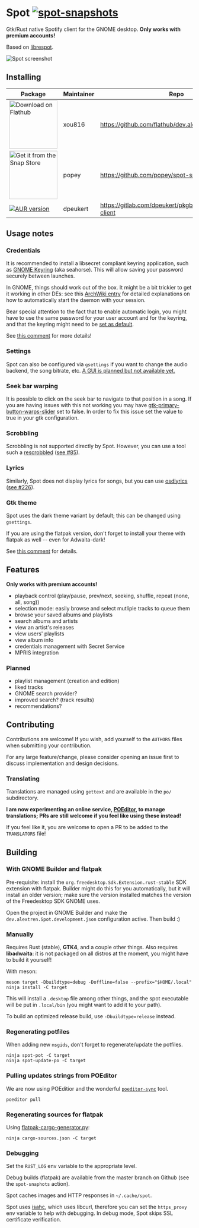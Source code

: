 # Spot [![spot-snapshots](https://github.com/xou816/spot/actions/workflows/spot-snapshots.yml/badge.svg)](https://github.com/xou816/spot/actions/workflows/spot-snapshots.yml)

Gtk/Rust native Spotify client for the GNOME desktop. **Only works with premium accounts!**

Based on [librespot](https://github.com/librespot-org/librespot/).

![Spot screenshot](./data/appstream/2.png)

## Installing

| Package | Maintainer | Repo |
| ------- | ---------- | ---- |
| <a href='https://flathub.org/apps/details/dev.alextren.Spot'><img width='130' alt='Download on Flathub' src='https://flathub.org/assets/badges/flathub-badge-en.png'/></a> | xou816 | https://github.com/flathub/dev.alextren.Spot |
| <a href='https://snapcraft.io/spot'><img width='130' alt="Get it from the Snap Store" src="https://snapcraft.io/static/images/badges/en/snap-store-black.svg"></a> | popey | https://github.com/popey/spot-snap |
| <a href='https://aur.archlinux.org/packages/spot-client/'><img alt="AUR version" src="https://img.shields.io/aur/version/spot-client"></a> | dpeukert | https://gitlab.com/dpeukert/pkgbuilds/tree/main/spot-client |


## Usage notes

### Credentials

It is recommended to install a libsecret compliant keyring application, such as [GNOME Keyring](https://wiki.gnome.org/action/show/Projects/GnomeKeyring) (aka seahorse). This will allow saving your password securely between launches.

In GNOME, things should work out of the box. It might be a bit trickier to get it working in other DEs: see this [ArchWiki entry](https://wiki.archlinux.org/index.php/GNOME/Keyring) for detailed explanations on how to automatically start the daemon with your session.

Bear special attention to the fact that to enable automatic login, you might have to use the same password for your user account and for the keyring, and that the keyring might need to be [set as default](https://wiki.archlinux.org/index.php/GNOME/Keyring#Passwords_are_not_remembered).

See [this comment](https://github.com/xou816/spot/issues/92#issuecomment-801852593) for more details!

### Settings

Spot can also be configured via `gsettings` if you want to change the audio backend, the song bitrate, etc. [A GUI is planned but not available yet.](https://github.com/xou816/spot/issues/142)

### Seek bar warping
It is possible to click on the seek bar to navigate to that position in a song. If you are having issues with this not working you may have [gtk-primary-button-warps-slider](https://docs.gtk.org/gtk3/property.Settings.gtk-primary-button-warps-slider.html) set to false.
In order to fix this issue set the value to true in your gtk configuration.

### Scrobbling

Scrobbling is not supported directly by Spot. However, you can use a tool such a [rescrobbled](https://github.com/InputUsername/rescrobbled) ([see #85](https://github.com/xou816/spot/issues/85)).

### Lyrics

Similarly, Spot does not display lyrics for songs, but you can use [osdlyrics](https://github.com/osdlyrics/osdlyrics)  ([see #226](https://github.com/xou816/spot/issues/226)).

### Gtk theme

Spot uses the dark theme variant by default; this can be changed using `gsettings`.

If you are using the flatpak version, don't forget to install your theme with flatpak as well -- even for Adwaita-dark!

See [this comment](https://github.com/xou816/spot/issues/209#issuecomment-860180537) for details.

## Features

**Only works with premium accounts!**

- playback control (play/pause, prev/next, seeking, shuffle, repeat (none, all, song))
- selection mode: easily browse and select mutliple tracks to queue them
- browse your saved albums and playlists
- search albums and artists
- view an artist's releases
- view users' playlists
- view album info
- credentials management with Secret Service
- MPRIS integration

### Planned

- playlist management (creation and edition)
- liked tracks
- GNOME search provider?
- improved search? (track results)
- recommendations?

## Contributing

Contributions are welcome! If you wish, add yourself to the `AUTHORS` files when submitting your contribution.

For any large feature/change, please consider opening an issue first to discuss implementation and design decisions.

### Translating

Translations are managed using `gettext` and are available in the `po/` subdirectory.

**I am now experimenting an online service, [POEditor](https://poeditor.com/join/project?hash=xfVrpQfRBM), to manage translations; PRs are still welcome if you feel like using these instead!**

If you feel like it, you are welcome to open a PR to be added to the `TRANSLATORS` file!

## Building

### With GNOME Builder and flatpak

Pre-requisite: install the `org.freedesktop.Sdk.Extension.rust-stable` SDK extension with flatpak. Builder might do this for you automatically, but it will install an older version; make sure  the version installed matches the version of the Freedesktop SDK GNOME uses.

Open the project in GNOME Builder and make the `dev.alextren.Spot.development.json` configuration active. Then build :)

### Manually

Requires Rust (stable), **GTK4**, and a couple other things. Also requires **libadwaita**: it is not packaged on all distros at the moment, you might have to build it yourself!

With meson:

```
meson target -Dbuildtype=debug -Doffline=false --prefix="$HOME/.local"
ninja install -C target
```

This will install a `.desktop` file among other things, and the spot executable will be put in `.local/bin` (you might want to add it to your path).

To build an optimized release build, use `-Dbuildtype=release` instead.

### Regenerating potfiles

When adding new `msgids`, don't forget to regenerate/update the potfiles.

```
ninja spot-pot -C target
ninja spot-update-po -C target
```

### Pulling updates strings from POEditor

We are now using POEditior and the wonderful [`poeditor-sync`](https://github.com/mick88/poeditor-sync) tool.

```
poeditor pull
```

### Regenerating sources for flatpak

Using [flatpak-cargo-generator.py](https://github.com/flatpak/flatpak-builder-tools/tree/master/cargo):

```
ninja cargo-sources.json -C target
```

### Debugging

Set the `RUST_LOG` env variable to the appropriate level.

Debug builds (flatpak) are available from the master branch on Github (see the `spot-snaphots` action).

Spot caches images and HTTP responses in `~/.cache/spot`.

Spot uses [isahc](https://github.com/sagebind/isahc), which uses libcurl, therefore you can set the `https_proxy` env variable to help with debugging. In debug mode, Spot skips SSL certificate verification.
